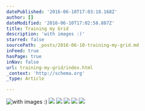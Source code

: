 ```yaml
---
datePublished: '2016-06-10T17:03:18.168Z'
author: []
dateModified: '2016-06-10T17:02:58.887Z'
title: Training my Grid
description: 'with images :)'
starred: false
sourcePath: _posts/2016-06-10-training-my-grid.md
inFeed: true
hasPage: true
inNav: false
url: training-my-grid/index.html
_context: 'http://schema.org'
_type: Article

---
```

![with images :)](https://the-grid-user-content.s3-us-west-2.amazonaws.com/4ff6f832-066f-47ab-89e5-f4ce8e3c0578.png)
![](https://the-grid-user-content.s3-us-west-2.amazonaws.com/998702bc-8cae-4f64-aca0-c1a115e4cee6.png)
![](https://the-grid-user-content.s3-us-west-2.amazonaws.com/74a49770-fc1c-4c19-847a-bd82a4b0b872.png)
![](https://the-grid-user-content.s3-us-west-2.amazonaws.com/4638b714-28f8-4a58-b607-02e683216ac8.png)
![](https://the-grid-user-content.s3-us-west-2.amazonaws.com/a7838c02-e3d2-4a5a-9e1b-970a79151033.png)
![](https://the-grid-user-content.s3-us-west-2.amazonaws.com/4f3c195d-2b19-459b-a3b8-0eb79b76f5b5.png)